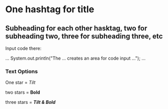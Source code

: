 # One hashtag for title
## Subheading for each other hasktag, two for subheading two, three for subheading three, etc

Input code there:

...
System.out.println("The ... creates an area for code input ...");
...
### Text Options

One star = *Tilt*

two stars = **Bold**

three stars = ***Tilt & Bold***
